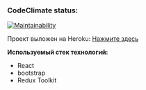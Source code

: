 ### CodeClimate status:
[![Maintainability](https://api.codeclimate.com/v1/badges/4531a8724ae53d820cbe/maintainability)](https://codeclimate.com/github/DmitryK1995/frontend-project-lvl4/maintainability)

Проект выложен на Heroku: [Нажмите здесь](https://pacific-temple-86769.herokuapp.com/)

**Используемый стек технологий:** 
- React
- bootstrap
- Redux Toolkit